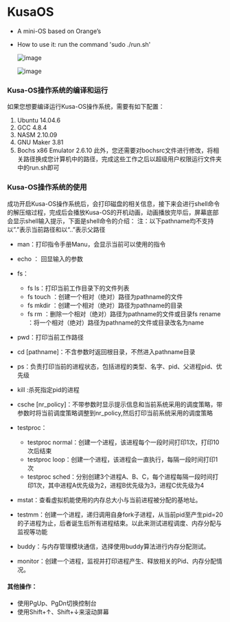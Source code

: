 # KusaOS
- A mini-OS based on Orange’s
- How to use it:
  run the command 'sudo ./run.sh'

  
  ![image](https://user-images.githubusercontent.com/54203997/119246191-14a71880-bbb2-11eb-9d9c-4c34e1726cdd.png)
  
  
  ![image](https://user-images.githubusercontent.com/54203997/119246194-18d33600-bbb2-11eb-8aed-e0bb5783b270.png)

### Kusa-OS操作系统的编译和运行
如果您想要编译运行Kusa-OS操作系统，需要有如下配置：
1.	Ubuntu 14.04.6
2. 	GCC 4.8.4
3.	NASM 2.10.09
4.	GNU Maker 3.81
5.	Bochs x86 Emulator 2.6.10
此外，您还需要对bochsrc文件进行修改，将相关路径换成您计算机中的路径，完成这些工作之后以超级用户权限运行文件夹中的run.sh即可
 
  
### Kusa-OS操作系统的使用
成功开启Kusa-OS操作系统后，会打印磁盘的相关信息，接下来会进行shell命令的解压缩过程，完成后会播放Kusa-OS的开机动画，动画播放完毕后，屏幕底部会显示shell输入提示，下面是shell命令的介绍：
注：以下pathname均不支持以”.”表示当前路径和以“..”表示父路径
- man：打印指令手册Manu，会显示当前可以使用的指令
-	echo ： 回显输入的参数
-	fs：
    - fs ls：打印当前工作目录下的文件列表
    - fs touch <pathname>：创建一个相对（绝对）路径为pathname的文件
    - fs mkdir <pathname>：创建一个相对（绝对）路径为pathname的目录
    - fs rm <pathname>：删除一个相对（绝对）路径为pathname的文件或目录fs rename <pathname> <name>：将一个相对（绝对）路径为pathname的文件或目录改名为name
- pwd：打印当前工作路径
-	cd [pathname]：不含参数时返回根目录，不然进入pathname目录
-	ps：负责打印当前的进程状态，包括进程的类型、名字、pid、父进程pid、优先级
-	kill <pid>:杀死指定pid的进程
-	csche [nr_policy]：不带参数时显示提示信息和当前系统采用的调度策略，带参数时将当前调度策略调整到nr_policy,然后打印当前系统采用的调度策略
-	testproc：
    - testproc normal：创建一个进程，该进程每个一段时间打印1次，打印10次后结束
    - testproc loop：创建一个进程，该进程会一直执行，每隔一段时间打印1次
    - testproc sched：分别创建3个进程A、B、C，每个进程每隔一段时间打印1次，其中进程A优先级为2，进程B优先级为3，进程C优先级为4

-	mstat：查看虚拟机能使用的内存总大小与当前进程被分配的基地址。
-	testmm：创建一个进程，递归调用自身fork子进程，从当前pid至产生pid=20的子进程为止，后者诞生后所有进程结束。以此来测试进程调度、内存分配与监视等功能
-	buddy：与内存管理模块通信，选择使用buddy算法进行内存分配测试。
-	monitor：创建一个进程，监视并打印进程产生、释放相关的Pid、内存分配情况。
  
#### 其他操作：
  
-	使用PgUp、PgDn切换控制台
-	使用Shift+↑、Shift+↓来滚动屏幕
